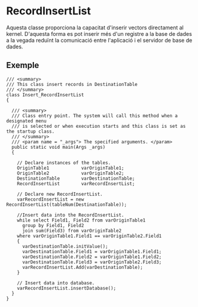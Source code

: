 # RecordInsertList

Aquesta classe proporciona la capacitat d'inserir vectors directament al kernel. 
D'aquesta forma es pot inserir més d'un registre a la base de dades a la vegada reduïnt la comunicació entre 
l'aplicació i el servidor de base de dades.

## Exemple

```
/// <summary>
/// This class insert records in DestinationTable
/// </summary>
class Insert_RecordInsertList
{

  /// <summary>
  /// Class entry point. The system will call this method when a designated menu
  /// is selected or when execution starts and this class is set as the startup class.
  /// </summary>
  /// <param name = "_args"> The specified arguments. </param>
  public static void main(Args _args)
  { 

    // Declare instances of the tables.
    OriginTable1            varOriginTable1;
    OriginTable2            varOriginTable2;
    DestinationTable        varDestinationTable;
    RecordInsertList        varRecordInsertList;

    // Declare new RecordInsertList.
    varRecordInsertList = new RecordInsertList(tableNum(DestinationTable));

    //Insert data into the RecordInsertList.
    while select Field1, Field2 from varOriginTable1
      group by Field1, Field2
      join sum(Field3) from varOriginTable2
    where varOriginTable1.Field1 == varOriginTable2.Field1
    {
      varDestinationTable.initValue();
      varDestinationTable.Field1 = varOriginTable1.Field1;
      varDestinationTable.Field2 = varOriginTable1.Field2;
      varDestinationTable.Field3 = varOriginTable2.Field3;
      varRecordInsertList.Add(varDestinationTable); 
    }

    // Insert data into database.
    varRecordInsertList.insertDatabase();
  }
}
```
